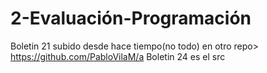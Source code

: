 # 2-Evaluación-Programación
Boletin 21 subido desde hace tiempo(no todo) en otro repo> https://github.com/PabloVilaM/a
Boletin 24 es el src

